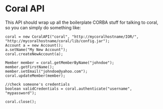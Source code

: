 Coral API
===

This API should wrap up all the boilerplate CORBA stuff for talking to coral, so you can simply do something like:

    coral = new CoralAPI("coral", "http://mycoralhostname/IOR/", "http://mycoralhostname/coral/lib/config.jar");
    Account a = new Account();
    a.setName("My New Account");
    coral.createNewAccount(a);

    Member member = coral.getMemberByName("johndoe");
    member.getFirstName();
    member.setEmail("johndoe@yahoo.com");
    coral.updateMember(member);

    //check someone's credentials
    boolean validCredentials = coral.authenticate("username", "mypassword");

    coral.close();